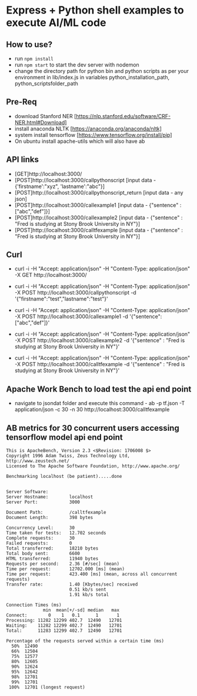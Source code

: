 # Express + Python shell examples to execute AI/ML code

## How to use?
*  run `npm install`
* run `npm start` to start the dev server with nodemon
* change the directory path for python bin and python scripts as per your environment in lib/index.js in variables python_installation_path, python_scriptsfolder_path

## Pre-Req
* download Stanford NER [https://nlp.stanford.edu/software/CRF-NER.html#Download]
* install anaconda NLTK [https://anaconda.org/anaconda/nltk]
* system install tensorflow [https://www.tensorflow.org/install/pip]
* On ubuntu install apache-utils which will also have ab

## API links 
* [GET]http://localhost:3000/
* [POST]http://localhost:3000/callpythonscript   [input data - {'firstname':"xyz", 'lastname':"abc"}]
* [POST]http://localhost:3000/callpythonscript_return  [input data - any json]
* [POST]http://localhost:3000/callexample1  [input data - {"sentence" : ["abc","def"]}]
* [POST]http://localhost:3000/callexample2  [input data - {"sentence" : "Fred is studying at Stony Brook University in NY"}]
* [POST]http://localhost:3000/calltfexample  [input data - {"sentence" : "Fred is studying at Stony Brook University in NY"}]


## Curl
* curl -i -H "Accept: application/json" -H "Content-Type: application/json" -X GET http://localhost:3000/

* curl -i -H "Accept: application/json" -H "Content-Type: application/json" -X POST http://localhost:3000/callpythonscript  -d '{"firstname":"test","lastname":"test"}'

* curl -i -H "Accept: application/json" -H "Content-Type: application/json" -X POST http://localhost:3000/callexample1  -d '{"sentence":["abc","def"]}'

* curl -i -H "Accept: application/json" -H "Content-Type: application/json" -X POST http://localhost:3000/callexample2  -d '{"sentence" : "Fred is studying at Stony Brook University in NY"}'

* curl -i -H "Accept: application/json" -H "Content-Type: application/json" -X POST http://localhost:3000/calltfexample  -d '{"sentence" : "Fred is studying at Stony Brook University in NY"}'

## Apache Work Bench to load test the api end point

* navigate to jsondat folder and execute this command - 
ab -p tf.json -T application/json  -c 30 -n 30 http://localhost:3000/calltfexample

## AB metrics for 30 concurrent users accessing tensorflow model api end point 

```
This is ApacheBench, Version 2.3 <$Revision: 1706008 $>
Copyright 1996 Adam Twiss, Zeus Technology Ltd, http://www.zeustech.net/
Licensed to The Apache Software Foundation, http://www.apache.org/

Benchmarking localhost (be patient).....done


Server Software:        
Server Hostname:        localhost
Server Port:            3000

Document Path:          /calltfexample
Document Length:        398 bytes

Concurrency Level:      30
Time taken for tests:   12.702 seconds
Complete requests:      30
Failed requests:        0
Total transferred:      18210 bytes
Total body sent:        6600
HTML transferred:       11940 bytes
Requests per second:    2.36 [#/sec] (mean)
Time per request:       12702.000 [ms] (mean)
Time per request:       423.400 [ms] (mean, across all concurrent requests)
Transfer rate:          1.40 [Kbytes/sec] received
                        0.51 kb/s sent
                        1.91 kb/s total

Connection Times (ms)
              min  mean[+/-sd] median   max
Connect:        0    1   0.1      1       1
Processing: 11282 12299 402.7  12490   12701
Waiting:    11282 12299 402.7  12490   12701
Total:      11283 12299 402.7  12490   12701

Percentage of the requests served within a certain time (ms)
  50%  12490
  66%  12504
  75%  12577
  80%  12605
  90%  12624
  95%  12642
  98%  12701
  99%  12701
 100%  12701 (longest request)
 ```
